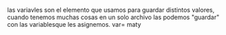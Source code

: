 las variavles son el elemento que usamos para guardar distintos valores, cuando tenemos muchas cosas en un solo archivo las podemos "guardar" con las variablesque les asignemos.
var= maty 